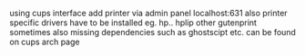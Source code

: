 using cups interface
add printer via admin panel localhost:631
also printer specific drivers have to be installed
eg. hp.. hplip  other gutenprint
sometimes also missing dependencies such as ghostscipt etc. can be found on cups arch page
